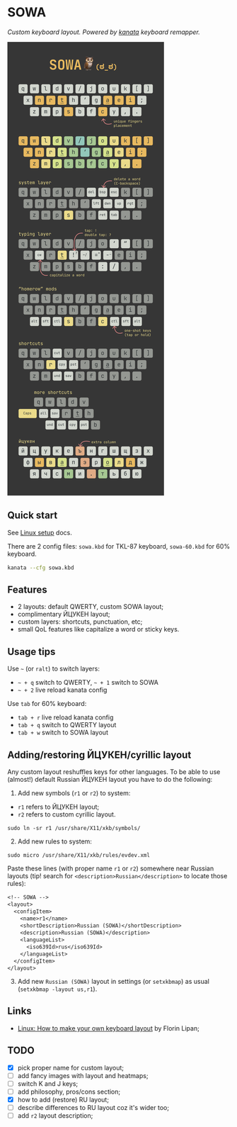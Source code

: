# SOWA

_Custom keyboard layout. Powered by [kanata](https://github.com/jtroo/kanata) keyboard remapper._

![SOWA layout showcase](showcase.png)

## Quick start

See [Linux setup](https://github.com/jtroo/kanata/blob/main/docs/setup-linux.md) docs.

There are 2 config files: `sowa.kbd` for TKL-87 keyboard, `sowa-60.kbd` for 60% keyboard.

```bash
kanata --cfg sowa.kbd
```

## Features

- 2 layouts: default QWERTY, custom SOWA layout;
- complimentary ЙЦУКЕН layout;
- custom layers: shortcuts, punctuation, etc;
- small QoL features like capitalize a word or sticky keys.

## Usage tips

Use `~` (or `ralt`) to switch layers:

- `~ + q` switch to QWERTY, `~ + 1` switch to SOWA
- `~ + 2` live reload kanata config

Use `tab` for 60% keyboard:

 - `tab + r` live reload kanata config
 - `tab + q` switch to QWERTY layout
 - `tab + w` switch to SOWA layout

## Adding/restoring ЙЦУКЕН/cyrillic layout

Any custom layout reshuffles keys for other languages. To be able to use (almost!) default Russian ЙЦУКЕН layout you have to do the following:

1. Add new symbols (`r1` or `r2`) to system:

- `r1` refers to ЙЦУКЕН layout;
- `r2` refers to custom cyrillic layout.

```
sudo ln -sr r1 /usr/share/X11/xkb/symbols/
```

2. Add new rules to system:

```
sudo micro /usr/share/X11/xkb/rules/evdev.xml
```

Paste these lines (with proper name `r1` or `r2`) somewhere near Russian layouts (tip! search for `<description>Russian</description>` to locate those rules):

```
<!-- SOWA -->
<layout>
  <configItem>
    <name>r1</name>
    <shortDescription>Russian (SOWA)</shortDescription>
    <description>Russian (SOWA)</description>
    <languageList>
      <iso639Id>rus</iso639Id>
    </languageList>
  </configItem>
</layout>
```

3. Add new `Russian (SOWA)` layout in settings (or `setxkbmap`) as usual (`setxkbmap -layout us,r1`).

## Links

- [Linux: How to make your own keyboard layout](https://lipanski.com/posts/custom-keyboard-layout) by Florin Lipan;

## TODO

- [x] pick proper name for custom layout;
- [ ] add fancy images with layout and heatmaps;
- [ ] switch K and J keys;
- [ ] add philosophy, pros/cons section;
- [x] how to add (restore) RU layout;
- [ ] describe differences to RU layout coz it's wider too;
- [ ] add `r2` layout description;

